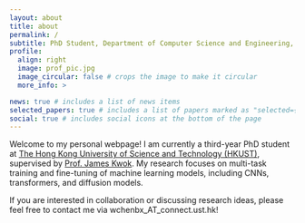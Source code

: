 ```yaml
---
layout: about
title: about
permalink: /
subtitle: PhD Student, Department of Computer Science and Engineering, <a href='https://hkust.edu.hk/'>HKUST</a>
profile:
  align: right
  image: prof_pic.jpg
  image_circular: false # crops the image to make it circular 
  more_info: >

news: true # includes a list of news items
selected_papers: true # includes a list of papers marked as "selected={true}"
social: true # includes social icons at the bottom of the page
---
```


Welcome to my personal webpage! I am currently a third-year PhD student at <a href='https://hkust.edu.hk/'>The Hong Kong University of Science and Technology (HKUST)</a>, supervised by <a href='https://cse.hkust.edu.hk/~jamesk/'>Prof. James Kwok</a>. My research focuses on multi-task training and fine-tuning of machine learning models, including CNNs, transformers, and diffusion models. 

If you are interested in collaboration or discussing research ideas, please feel free to contact me via wchenbx_AT_connect.ust.hk!
